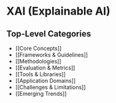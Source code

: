 # XAI (Explainable AI)

## Top-Level Categories
- [[Core Concepts]]
- [[Frameworks & Guidelines]]
- [[Methodologies]]
- [[Evaluation & Metrics]]
- [[Tools & Libraries]]
- [[Application Domains]]
- [[Challenges & Limitations]]
- [[Emerging Trends]]
